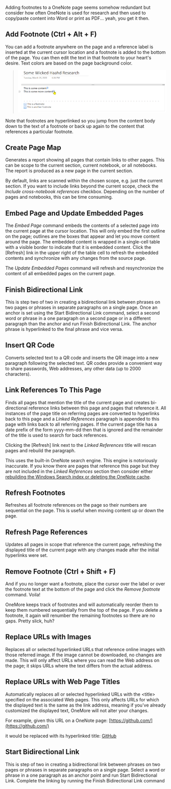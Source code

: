 Adding footnotes to a OneNote page seems somehow redundant but consider how often OneNote
is used for research and then used to copy/paste content into Word or print as PDF... yeah,
you get it then.

## Add Footnote (Ctrl + Alt + F)
You can add a footnote anywhere on the page and a reference label is inserted at the current
cursor location and a footnote is added to the bottom of the page. You can then edit the
text in that footnote to your heart's desire. Text colors are based on the page background color.

> ![Footnotes](images/Footnotes.png)

Note that footnotes are hyperlinked so you jump from the content body down to the text
of a footnote or back up again to the content that references a particular footnote.

## Create Page Map
Generates a report showing all pages that contain links to other pages. This can be
scope to the current section, current notebook, or all notebooks. The report is produced
as a new page in the current section.

By default, links are scanned within the chosen scope, e.g. just the current section.
If you want to include links beyond the current scope, check the _Include cross-notebook
references_ checkbox. Depending on the number of pages and notebooks, this can be time consuming.

## Embed Page and Update Embedded Pages
The _Embed Page_ command embeds the contents of a selected page into the current page at the cursor location. This will only embed the first outline on the page; outlines are the boxes that appear and let you move content around the page. The embedded content is wrapped in a single-cell table with a visible border to indicate that it is embedded content. Click the [Refresh] link in the upper right of the table cell to refresh the embedded contents and synchronize with any changes from the source page. 

The _Update Embedded Pages_ command will refresh and resynchronize the content of all embedded pages on the current page.

## Finish Bidirectional Link
This is step two of two in creating a bidirectional link between phrases on two pages or phrases in separate paragraphs on a single page. Once an anchor is set using the Start Bidirectional Link command, select a second word or phrase in a one paragraph on a second page or in a different paragraph than the anchor and run Finish Bidirectional Link. The anchor phrase is hyperlinked to the final phrase and vice versa.

## Insert QR Code
Converts selected text to a QR code and inserts the QR image into a new paragraph following the selected text. QR codes provide a convenient way to share passwords, Web addresses, any other data (up to 2000 characters).

## Link References To This Page
Finds all pages that mention the title of the current page and creates bi-directional reference links between this page and pages that reference it. All instances of the page title on referring pages are converted to hyperlinks back to this page and a _Linked References_ paragraph is appended to this page with links back to all referring pages. If the current page title has a date prefix of the form yyyy-mm-dd then that is ignored and the remainder of the title is used to search for back references.

Clicking the [Refresh] link next to the _Linked References_ title will rescan pages and rebuild the paragraph.

This uses the built-in OneNote search engine. This engine is notoriously inaccurate. If you know there are pages that reference this page but they are not included in the _Linked References_ section then consider either [rebuilding the Windows Search index or deleting the OneNote cache](Troubleshooting#search-is-flaky).

## Refresh Footnotes
Refreshes all footnote references on the page so their numbers are sequential on the page. 
This is useful when moving content up or down the page.

## Refresh Page References
Updates all pages in scope that reference the current page, refreshing the displayed
title of the current page with any changes made after the initial hyperlinks were set.

## Remove Footnote (Ctrl + Shift + F)
And if you no longer want a footnote, place the cursor over the label or over the footnote
text at the bottom of the page and click the *Remove footnote* command. Voila!

OneMore keeps track of footnotes and will automatically reorder them to keep them numbered
sequentially from the top of the page. If you delete a footnote, it again will renumber
the remaining footnotes so there are no gaps. Pretty slick, huh?

## Replace URLs with Images
Replaces all or selected hyperlinked URLs that reference online images with those referred image. If the image cannot be downloaded, no changes are made. This will only affect URLs where you can read the Web address on the page; it skips URLs where the text differs from the actual address.

## Replace URLs with Web Page Titles
Automatically replaces all or selected hyperlinked URLs with the &lt;title> specified on the 
associated Web pages. This only affects URLs for which the displayed text is the same as the
link address, meaning if you've already customized the displayed text, OneMore will not alter
your changes.

For example, given this URL on a OneNote page: [https://github.com/](https://github.com/)

it would be replaced with its hyperlinked title: [GitHub](https://github.com)

## Start Bidirectional Link
This is step of two in creating a bidirectional link between phrases on two pages or phrases in separate paragraphs on a single page. Select a word or phrase in a one paragraph as an anchor point and run Start Bidirectional Link. Complete the linking by running the Finish Bidirectional Link command
